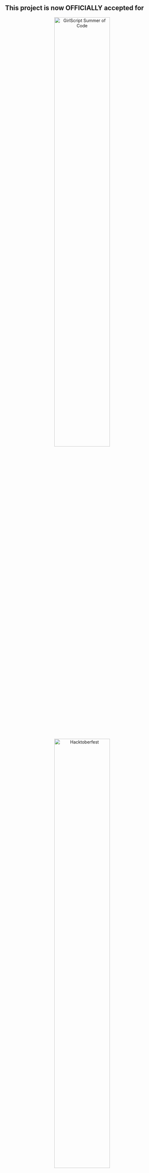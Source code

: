 **This project is now OFFICIALLY accepted for**
---

<div align="center">
  <img src="https://github.com/user-attachments/assets/349f039e-8ecc-42da-863f-00c4fc531d39" alt="GirlScript Summer of Code" style="width:60%; margin-bottom: 20px;" />
  <img src="https://github.com/user-attachments/assets/352ba700-4f8d-45cc-87e4-86fc569a2c78" alt="Hacktoberfest" style="width:60%;" />
</div>

# GDG RCCIIT Website 🚀

![image](https://github.com/user-attachments/assets/bba5659e-5d29-464a-ad33-63b7a2e9bd55)
 
**Official Website for GDG on Campus RCCIIT**

Welcome to the official repository of the **GDG on Campus RCCIIT** website! This project is an open-source initiative aimed at building a modern, interactive, and feature-rich platform for our **Google Developer Group (GDG)**. We invite developers, designers, and content creators from all over to contribute and make this project a success!

## 📈 GitHub Repository Stats
| 🌟 **Stars** | 🍴 **Forks** | 🐛 **Issues** | 🔔 **Open PRs** | 🔕 **Closed PRs** | 🛠️ **Languages** | ✅ **Contributors** |
|--------------|--------------|---------------|-----------------|------------------|------------------|------------------|
| ![GitHub stars](https://img.shields.io/github/stars/GDSC-RCCIIT/gdg-website) | ![forks](https://img.shields.io/github/forks/GDSC-RCCIIT/gdg-website) | ![issues](https://img.shields.io/github/issues/GDSC-RCCIIT/gdg-website?color=32CD32) | ![pull requests](https://img.shields.io/github/issues-pr/GDSC-RCCIIT/gdg-website?color=FFFF8F) | ![Closed PRs](https://img.shields.io/github/issues-pr-closed/GDSC-RCCIIT/gdg-website?color=20B2AA) | ![Languages](https://img.shields.io/github/languages/count/GDSC-RCCIIT/gdg-website?color=20B2AA) | ![Contributors](https://img.shields.io/github/contributors/GDSC-RCCIIT/gdg-website?color=00FA9A) |

## Project Structure ✨

Check the project structure here [Project Structure](PROJECT_STRUCTURE.md)

## ✨ Tech Stack
- **Frontend**: Next.js, Tailwind CSS

- **Backend**: Supabase
- **Cloud Storage**: Cloudinary (for media assets)
- **Deployment**: Vercel (TBD)

## 🌟 Features
- **Responsive Design**: Built using Tailwind CSS to ensure a mobile-first and responsive UI. 🌐

- **Supabase Integration**: Real-time data with a robust backend. 🛠️
- **Cloudinary CDN**: For optimized image storage and fast delivery. 📦
- **Authentication & User Profiles**: (Coming soon!) 🖼️
- **Event Management System**: (Coming soon!) 🗄️
- **Blog & News Section**: To showcase updates, articles, and news from the GDG community. 🗃️
- More to be announced soon

## 🎨 Screenshots
_(Screenshots will be added as the development progresses)_

## 🤝 Contribution Guidelines
We welcome everyone to contribute to the GDG RCCIIT website! Please review our [CONTRIBUTING.md](link-to-your-contributing-guidelines) and [CODE_OF_CONDUCT.md](link-to-your-code-of-conduct) for more details on how to get involved.

## 🚀 Getting Started

### Prerequisites
- **Node.js**: Ensure you have Node.js installed.

- **Supabase Key**: Get your Supabase project key and database URL from the Supabase dashboard.
- **Cloudinary Account**: Sign up on Cloudinary and get your API key.

### Local Development
1. **Clone the Repository**:
    ```bash
    git clone https://github.com/GDSC-RCCIIT/gdg-website.git ./
    ```

2. **Install Dependencies**:
    ```bash
    npm install
    ```

3. **Set Up Environment Variables**:
    ```bash
    cp .env.example .env.local
    ```

4. **Run the Development Server**:
    ```bash
    npm run dev
    ```
   Visit [http://localhost:3000](http://localhost:3000) to view the local version of the website.

## 🛠️ Technologies Used
- **Next.js**: For server-side rendering (SSR) and static site generation (SSG).

- **Tailwind CSS**: For responsive, utility-first CSS design.
- **Supabase**: Provides real-time backend services and user authentication.
- **Cloudinary**: Handles cloud-based image storage and media optimization.
 

## 👀 Our Valuable Contributors 💖✨

<div align="center">
  <a href="https://github.com/GDSC-RCCIIT/gdg-website/graphs/contributors">
    <img src="https://contrib.rocks/image?repo=GDSC-RCCIIT/gdg-website&max=100" />
  </a>
</div>


## 🌐 Connect with Me

<div align="center">
    <a href="https://www.linkedin.com/in/rishi-paul04/">
        <img src="https://img.shields.io/badge/LinkedIn-0077B5?style=flat-square&logo=linkedin&logoColor=white" alt="LinkedIn" width="100" height="30"/>
    </a>
    <a href="mailto:rishi.404@outlook.com">
        <img src="https://img.shields.io/badge/Outlook-0078D4?style=flat-square&logo=microsoft-outlook&logoColor=white" alt="Outlook" width="100" height="30"/>
    </a>
    <a href="https://discord.com/">
        <img src="https://img.shields.io/badge/Discord-7289DA?style=flat-square&logo=discord&logoColor=white" alt="Discord" width="100" height="30"/>
    </a>
</div>

---

Thank you for visiting! Feel free to reach out through any of the links above.

